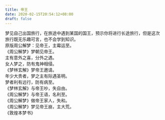 ```yaml
---
title: 帝王
date: 2020-02-15T20:54:12+08:00
draft: false
---
```


梦见自己出国旅行，在旅途中遇到某国的国王，预示你将进行长途旅行，但是这次旅行既无乐趣可言，也不会学到知识。<br>
原版周公解梦：见帝王，主霉运至。<br>
《周公解梦》梦朝见帝王。<br>
主有意外之喜，分外之遇。<br>
女人梦之，防有鬼神相侵。<br>
《梦林玄解》梦帝王邀请。<br>
年少大贵者，梦之主有际遇圣明。<br>
梦者利有远行，防有病至。<br>
《梦林玄解》与帝王吵，失自由。<br>
《周公解梦》与帝王语，名利至。<br>
《周公解梦》做帝王家人，失和。<br>
《周公解梦》梦见帝王崩，主大荒。<br>
《敦煌本梦书》